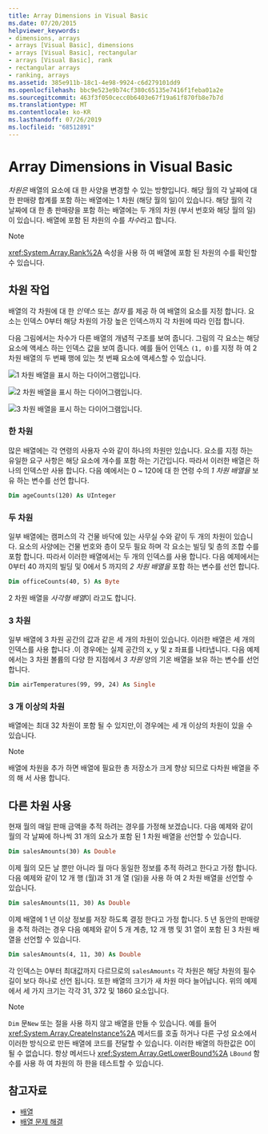 ```yaml
---
title: Array Dimensions in Visual Basic
ms.date: 07/20/2015
helpviewer_keywords:
- dimensions, arrays
- arrays [Visual Basic], dimensions
- arrays [Visual Basic], rectangular
- arrays [Visual Basic], rank
- rectangular arrays
- ranking, arrays
ms.assetid: 385e911b-18c1-4e98-9924-c6d279101dd9
ms.openlocfilehash: bbc9e523e9b74cf380c65135e7416f1feba01a2e
ms.sourcegitcommit: 463f3f050cecc0b6403e67f19a61f870fb8e7b7d
ms.translationtype: MT
ms.contentlocale: ko-KR
ms.lasthandoff: 07/26/2019
ms.locfileid: "68512891"
---
```

# <a name="array-dimensions-in-visual-basic"></a>Array Dimensions in Visual Basic

*차원은* 배열의 요소에 대 한 사양을 변경할 수 있는 방향입니다. 해당 월의 각 날짜에 대 한 판매량 합계를 포함 하는 배열에는 1 차원 (해당 월의 일)이 있습니다. 해당 월의 각 날짜에 대 한 총 판매량을 포함 하는 배열에는 두 개의 차원 (부서 번호와 해당 월의 일)이 있습니다. 배열에 포함 된 차원의 수를 *차수*라고 합니다.

> [!NOTE]
> <xref:System.Array.Rank%2A> 속성을 사용 하 여 배열에 포함 된 차원의 수를 확인할 수 있습니다.

## <a name="working-with-dimensions"></a>차원 작업

배열의 각 차원에 대 한 *인덱스* 또는 *첨자* 를 제공 하 여 배열의 요소를 지정 합니다. 요소는 인덱스 0부터 해당 차원의 가장 높은 인덱스까지 각 차원에 따라 인접 합니다.

다음 그림에서는 차수가 다른 배열의 개념적 구조를 보여 줍니다. 그림의 각 요소는 해당 요소에 액세스 하는 인덱스 값을 보여 줍니다. 예를 들어 인덱스 `(1, 0)`를 지정 하 여 2 차원 배열의 두 번째 행에 있는 첫 번째 요소에 액세스할 수 있습니다.

![1 차원 배열을 표시 하는 다이어그램입니다.](./media/array-dimensions/one-dimensional-array.gif)

![2 차원 배열을 표시 하는 다이어그램입니다.](./media/array-dimensions/two-dimensional-array.gif)

![3 차원 배열을 표시 하는 다이어그램입니다.](./media/array-dimensions/three-dimensional-array.gif)

### <a name="one-dimension"></a>한 차원

많은 배열에는 각 연령의 사용자 수와 같이 하나의 차원만 있습니다. 요소를 지정 하는 유일한 요구 사항은 해당 요소에 개수를 포함 하는 기간입니다. 따라서 이러한 배열은 하나의 인덱스만 사용 합니다. 다음 예에서는 0 ~ 120에 대 한 연령 수의 *1 차원 배열을* 보유 하는 변수를 선언 합니다.

```vb
Dim ageCounts(120) As UInteger
```

### <a name="two-dimensions"></a>두 차원

일부 배열에는 캠퍼스의 각 건물 바닥에 있는 사무실 수와 같이 두 개의 차원이 있습니다. 요소의 사양에는 건물 번호와 층이 모두 필요 하며 각 요소는 빌딩 및 층의 조합 수를 포함 합니다. 따라서 이러한 배열에서는 두 개의 인덱스를 사용 합니다. 다음 예제에서는 0부터 40 까지의 빌딩 및 0에서 5 까지의 *2 차원 배열을* 포함 하는 변수를 선언 합니다.

```vb
Dim officeCounts(40, 5) As Byte
```

2 차원 배열을 *사각형 배열*이 라고도 합니다.

### <a name="three-dimensions"></a>3 차원

일부 배열에 3 차원 공간의 값과 같은 세 개의 차원이 있습니다. 이러한 배열은 세 개의 인덱스를 사용 합니다 .이 경우에는 실제 공간의 x, y 및 z 좌표를 나타냅니다. 다음 예제에서는 3 차원 볼륨의 다양 한 지점에서 *3 차원* 양의 기온 배열을 보유 하는 변수를 선언 합니다.

```vb
Dim airTemperatures(99, 99, 24) As Single
```

### <a name="more-than-three-dimensions"></a>3 개 이상의 차원

배열에는 최대 32 차원이 포함 될 수 있지만,이 경우에는 세 개 이상의 차원이 있을 수 있습니다.

> [!NOTE]
> 배열에 차원을 추가 하면 배열에 필요한 총 저장소가 크게 향상 되므로 다차원 배열을 주의 해 서 사용 합니다.

## <a name="using-different-dimensions"></a>다른 차원 사용

현재 월의 매일 판매 금액을 추적 하려는 경우를 가정해 보겠습니다. 다음 예제와 같이 월의 각 날짜에 하나씩 31 개의 요소가 포함 된 1 차원 배열을 선언할 수 있습니다.

```vb
Dim salesAmounts(30) As Double
```

이제 월의 모든 날 뿐만 아니라 월 마다 동일한 정보를 추적 하려고 한다고 가정 합니다. 다음 예제와 같이 12 개 행 (월)과 31 개 열 (일)을 사용 하 여 2 차원 배열을 선언할 수 있습니다.

```vb
Dim salesAmounts(11, 30) As Double
```

이제 배열에 1 년 이상 정보를 저장 하도록 결정 한다고 가정 합니다. 5 년 동안의 판매량을 추적 하려는 경우 다음 예제와 같이 5 개 계층, 12 개 행 및 31 열이 포함 된 3 차원 배열을 선언할 수 있습니다.

```vb
Dim salesAmounts(4, 11, 30) As Double
```

각 인덱스는 0부터 최대값까지 다르므로의 `salesAmounts` 각 차원은 해당 차원의 필수 길이 보다 하나로 선언 됩니다. 또한 배열의 크기가 새 차원 마다 늘어납니다. 위의 예제에서 세 가지 크기는 각각 31, 372 및 1860 요소입니다.

> [!NOTE]
> `Dim` 문`New` 또는 절을 사용 하지 않고 배열을 만들 수 있습니다. 예를 들어 <xref:System.Array.CreateInstance%2A> 메서드를 호출 하거나 다른 구성 요소에서 이러한 방식으로 만든 배열에 코드를 전달할 수 있습니다. 이러한 배열의 하한값은 0이 될 수 없습니다. 항상 메서드나 <xref:System.Array.GetLowerBound%2A> `LBound` 함수를 사용 하 여 차원의 하 한을 테스트할 수 있습니다.

## <a name="see-also"></a>참고자료

- [배열](../../../../visual-basic/programming-guide/language-features/arrays/index.md)
- [배열 문제 해결](../../../../visual-basic/programming-guide/language-features/arrays/troubleshooting-arrays.md)
